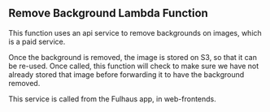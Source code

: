 ## Remove Background Lambda Function


This function uses an api service to remove backgrounds on images, which is a paid service.  

Once the background is removed, the image is stored on S3, so that it can be re-used.  Once called, this function will check to make sure we have not already stored that image before forwarding it to have the background removed.

This service is called from the Fulhaus app, in web-frontends.